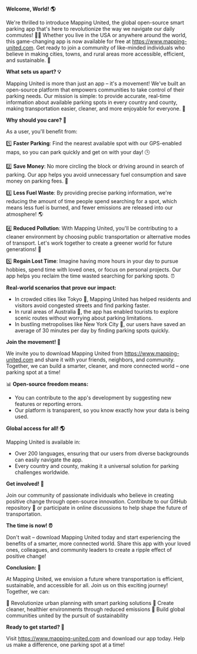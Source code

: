 **Welcome, World! 🌎**

We're thrilled to introduce Mapping United, the global open-source smart parking app that's here to revolutionize the way we navigate our daily commutes! 🚗👋 Whether you live in the USA or anywhere around the world, this game-changing app is now available for free at https://www.mapping-united.com. Get ready to join a community of like-minded individuals who believe in making cities, towns, and rural areas more accessible, efficient, and sustainable. 🌟

**What sets us apart? 💡**

 Mapping United is more than just an app – it's a movement! We've built an open-source platform that empowers communities to take control of their parking needs. Our mission is simple: to provide accurate, real-time information about available parking spots in every country and county, making transportation easier, cleaner, and more enjoyable for everyone. 🌈

**Why should you care? 🤔**

As a user, you'll benefit from:

1️⃣ **Faster Parking**: Find the nearest available spot with our GPS-enabled maps, so you can park quickly and get on with your day! 🕒

2️⃣ **Save Money**: No more circling the block or driving around in search of parking. Our app helps you avoid unnecessary fuel consumption and save money on parking fees. 💸

3️⃣ **Less Fuel Waste**: By providing precise parking information, we're reducing the amount of time people spend searching for a spot, which means less fuel is burned, and fewer emissions are released into our atmosphere! 🌎

4️⃣ **Reduced Pollution**: With Mapping United, you'll be contributing to a cleaner environment by choosing public transportation or alternative modes of transport. Let's work together to create a greener world for future generations! 🌿

5️⃣ **Regain Lost Time**: Imagine having more hours in your day to pursue hobbies, spend time with loved ones, or focus on personal projects. Our app helps you reclaim the time wasted searching for parking spots. ⏰

**Real-world scenarios that prove our impact:**

* In crowded cities like Tokyo 🌆, Mapping United has helped residents and visitors avoid congested streets and find parking faster.
* In rural areas of Australia 🐨, the app has enabled tourists to explore scenic routes without worrying about parking limitations.
* In bustling metropolises like New York City 🗽️, our users have saved an average of 30 minutes per day by finding parking spots quickly.

**Join the movement! 🚀**

We invite you to download Mapping United from https://www.mapping-united.com and share it with your friends, neighbors, and community. Together, we can build a smarter, cleaner, and more connected world – one parking spot at a time!

📊 **Open-source freedom means:**

* You can contribute to the app's development by suggesting new features or reporting errors.
* Our platform is transparent, so you know exactly how your data is being used.

**Global access for all! 🌎**

Mapping United is available in:

* Over 200 languages, ensuring that our users from diverse backgrounds can easily navigate the app.
* Every country and county, making it a universal solution for parking challenges worldwide.

**Get involved! 💪**

Join our community of passionate individuals who believe in creating positive change through open-source innovation. Contribute to our GitHub repository 🤖 or participate in online discussions to help shape the future of transportation.

**The time is now! ⏰**

Don't wait – download Mapping United today and start experiencing the benefits of a smarter, more connected world. Share this app with your loved ones, colleagues, and community leaders to create a ripple effect of positive change!

**Conclusion: 🌟**

At Mapping United, we envision a future where transportation is efficient, sustainable, and accessible for all. Join us on this exciting journey! Together, we can:

🚀 Revolutionize urban planning with smart parking solutions
💚 Create cleaner, healthier environments through reduced emissions
🤝 Build global communities united by the pursuit of sustainability

**Ready to get started? 🎉**

Visit https://www.mapping-united.com and download our app today. Help us make a difference, one parking spot at a time!